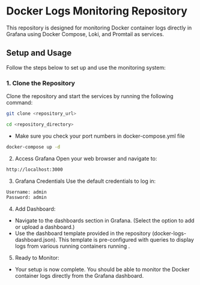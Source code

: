# Docker Logs Monitoring Repository

This repository is designed for monitoring Docker container logs directly in Grafana using Docker Compose, Loki, and Promtail as services.

## Setup and Usage

Follow the steps below to set up and use the monitoring system:

### 1. Clone the Repository

Clone the repository and start the services by running the following command:

```bash
git clone <repository_url>
```
```bash
cd <repository_directory>
```
* Make sure you check your port numbers in docker-compose.yml file
```bash
docker-compose up -d
```

2. Access Grafana
Open your web browser and navigate to:
```bash
http://localhost:3000
```
3. Grafana Credentials
Use the default credentials to log in:
```bash
Username: admin
Password: admin
```

4. Add Dashboard:
* Navigate to the dashboards section in Grafana.
(Select the option to add or upload a dashboard.)
* Use the dashboard template provided in the repository (docker-logs-dashboard.json). This template is pre-configured with queries to display logs from various running containers running .

5. Ready to Monitor:
* Your setup is now complete. You should be able to monitor the Docker container logs directly from the Grafana dashboard.

